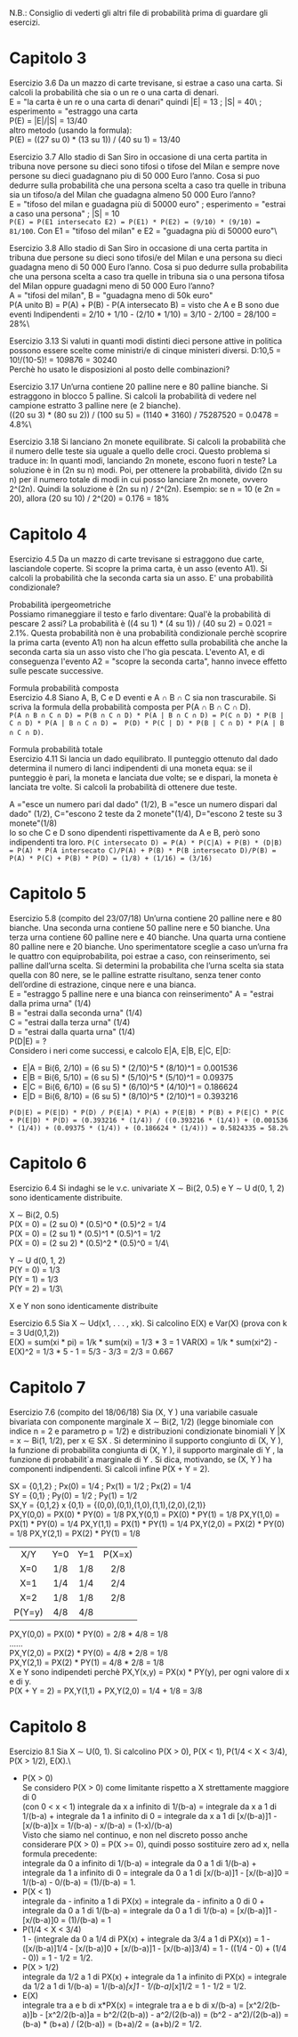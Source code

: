 N.B.: Consiglio di vederti gli altri file di probabilità prima di guardare gli esercizi.
# Capitolo 3
Esercizio 3.6 Da un mazzo di carte trevisane, si estrae a caso una carta. Si
calcoli la probabilità che sia o un re o una carta di denari.\
E = "la carta è un re o una carta di denari" quindi |E| = 13 ; |S| = 40\ ; esperimento = "estraggo una carta\
P(E) = |E|/|S| = 13/40\
altro metodo (usando la formula):\
P(E) = ((27 su 0) * (13 su 1)) / (40 su 1) = 13/40

Esercizio 3.7 Allo stadio di San Siro in occasione di una certa partita in tribuna nove persone su dieci sono tifosi o tifose del Milan e sempre nove persone
su dieci guadagnano piu di 50 000 Euro l’anno. Cosa si puo dedurre sulla probabilità che una persona scelta a caso tra quelle in tribuna sia un tifoso/a del
Milan che guadagna almeno 50 000 Euro l’anno?\
E = "tifoso del milan e guadagna più di 50000 euro" ; esperimento = "estrai a caso una persona" ; |S| = 10\
`P(E) = P(E1 intersecato E2) = P(E1) * P(E2) = (9/10) * (9/10) = 81/100`. Con E1 = "tifoso del milan" e E2 = "guadagna più di 50000 euro"\

Esercizio 3.8 Allo stadio di San Siro in occasione di una certa partita in tribuna due persone su dieci sono tifosi/e del Milan e una persona su dieci guadagna
meno di 50 000 Euro l’anno. Cosa si puo dedurre sulla probabilita che una persona scelta a caso tra quelle in tribuna sia o una persona tifosa del Milan oppure
guadagni meno di 50 000 Euro l’anno?\
A = "tifosi del milan", B = "guadagna meno di 50k euro"\
P(A unito B) = P(A) + P(B) - P(A intersecato B) = visto che A e B sono due eventi Indipendenti = 2/10 + 1/10 - (2/10 * 1/10) = 3/10 - 2/100 = 28/100 = 28%\

Esercizio 3.13 Si valuti in quanti modi distinti dieci persone attive in politica
possono essere scelte come ministri/e di cinque ministeri diversi.
D:10,5 = 10!/(10-5)! = 10*9*8*7*6 = 30240\
Perchè ho usato le disposizioni al posto delle combinazioni?

Esercizio 3.17 Un’urna contiene 20 palline nere e 80 palline bianche. Si estraggono in blocco 5 palline. Si calcoli la probabilità di vedere nel campione estratto 3 palline nere (e 2 bianche).\
((20 su 3) * (80 su 2)) / (100 su 5) = (1140 * 3160) / 75287520 = 0.0478 = 4.8%\

Esercizio 3.18 Si lanciano 2n monete equilibrate. Si calcoli la probabilità che
il numero delle teste sia uguale a quello delle croci.
Questo problema si traduce in: In quanti modi, lanciando 2n monete, escono fuori n teste? La soluzione è in (2n su n) modi. Poi, per ottenere la probabilità, divido (2n su n) per il numero totale di modi in cui posso lanciare 2n monete, ovvero 2^(2n). Quindi la soluzione è (2n su n) / 2^(2n). Esempio: se n = 10 (e 2n = 20), allora (20 su 10) / 2^(20) = 0.176 = 18%

# Capitolo 4
Esercizio 4.5 Da un mazzo di carte trevisane si estraggono due carte, lasciandole coperte. Si scopre la prima carta, è un asso (evento A1). Si calcoli la
probabilità che la seconda carta sia un asso. E' una probabilità condizionale?

Probabilità ipergeometriche\
Possiamo rimaneggiare il testo e farlo diventare: Qual'è la probabilità di pescare 2 assi? La probabilità è ((4 su 1) * (4 su 1)) / (40 su 2) = 0.021 = 2.1%. Questa probabilità non è una probabilità condizionale perchè scoprire la prima carta (evento A1) non ha alcun effetto sulla probabilità che anche la seconda carta sia un asso visto che l'ho gia pescata. L'evento A1, e di conseguenza l'evento A2 = "scopre la seconda carta", hanno invece effetto sulle pescate successive.


Formula probabilità composta\
Esercizio 4.8 Siano A, B, C e D eventi e A ∩ B ∩ C sia non trascurabile. Si
scriva la formula della probabilità composta per P(A ∩ B ∩ C ∩ D).\
`P(A ∩ B ∩ C ∩ D) = P(B ∩ C ∩ D) * P(A | B ∩ C ∩ D) = P(C ∩ D) * P(B | C ∩ D) * P(A | B ∩ C ∩ D) =  P(D) * P(C | D) * P(B | C ∩ D) * P(A | B ∩ C ∩ D)`.

Formula probabilità totale\
Esercizio 4.11 Si lancia un dado equilibrato. Il punteggio ottenuto dal dado
determina il numero di lanci indipendenti di una moneta equa: se il punteggio è
pari, la moneta e lanciata due volte; se e dispari, la moneta è lanciata tre volte.
Si calcoli la probabilità di ottenere due teste.

A ="esce un numero pari dal dado" (1/2), B ="esce un numero dispari dal dado" (1/2), C="escono 2 teste da 2 monete"(1/4), D="escono 2 teste su 3 monete"(1/8)\
Io so che C e D sono dipendenti rispettivamente da A e B, però sono indipendenti tra loro. `P(C intersecato D) = P(A) * P(C|A) + P(B) * (D|B) = P(A) * P(A intersecato C)/P(A) + P(B) * P(B intersecato D)/P(B) = P(A) * P(C) + P(B) * P(D) = (1/8) + (1/16) = (3/16)`

# Capitolo 5
Esercizio 5.8 (compito del 23/07/18) Un’urna contiene 20 palline nere e 80
bianche. Una seconda urna contiene 50 palline nere e 50 bianche. Una terza
urna contiene 60 palline nere e 40 bianche. Una quarta urna contiene 80 palline
nere e 20 bianche. Uno sperimentatore sceglie a caso un’urna fra le quattro con
equiprobabilita, poi estrae a caso, con reinserimento, sei palline dall’urna scelta.
Si determini la probabilita che l’urna scelta sia stata quella con 80 nere, se le
palline estratte risultano, senza tener conto dell’ordine di estrazione, cinque nere
e una bianca.\
E = "estraggo 5 palline nere e una bianca con reinserimento"
A = "estrai dalla prima urna" (1/4)\
B = "estrai dalla seconda urna" (1/4)\
C = "estrai dalla terza urna" (1/4)\
D = "estrai dalla quarta urna" (1/4)\
P(D|E) = ?\
Considero i neri come successi, e calcolo E|A, E|B, E|C, E|D:
* E|A = Bi(6, 2/10) = (6 su 5) * (2/10)^5 * (8/10)^1 = 0.001536
* E|B = Bi(6, 5/10) = (6 su 5) * (5/10)^5 * (5/10)^1 = 0.09375
* E|C = Bi(6, 6/10) = (6 su 5) * (6/10)^5 * (4/10)^1 = 0.186624
* E|D = Bi(6, 8/10) = (6 su 5) * (8/10)^5 * (2/10)^1 = 0.393216

`P(D|E) = P(E|D) * P(D) / P(E|A) * P(A) + P(E|B) * P(B) + P(E|C) * P(C + P(E|D) * P(D) = (0.393216 * (1/4)) / ((0.393216 * (1/4)) + (0.001536 * (1/4)) + (0.09375 * (1/4)) + (0.186624 * (1/4))) = 0.5824335 = 58.2%`

# Capitolo 6
Esercizio 6.4 Si indaghi se le v.c. univariate X ∼ Bi(2, 0.5) e Y ∼ U d(0, 1, 2)
sono identicamente distribuite.

X ∼ Bi(2, 0.5)\
P(X = 0) = (2 su 0) * (0.5)^0 * (0.5)^2 = 1/4\
P(X = 0) = (2 su 1) * (0.5)^1 * (0.5)^1 = 1/2\
P(X = 0) = (2 su 2) * (0.5)^2 * (0.5)^0 = 1/4\

Y ∼ U d(0, 1, 2)\
P(Y = 0) = 1/3\
P(Y = 1) = 1/3\
P(Y = 2) = 1/3\

X e Y non sono identicamente distribuite


Esercizio 6.5 Sia X ∼ Ud(x1, . . . , xk). Si calcolino E(X) e Var(X) (prova con k = 3 Ud(0,1,2))\
E(X) = sum(xi * pi) = 1/k * sum(xi) = 1/3 * 3 = 1
VAR(X) = 1/k * sum(xi^2) - E(X)^2 = 1/3 * 5 - 1 = 5/3 - 3/3 = 2/3 = 0.667

# Capitolo 7
Esercizio 7.6 (compito del 18/06/18) Sia (X, Y ) una variabile casuale bivariata con componente marginale X ∼ Bi(2, 1/2) (legge binomiale con indice
n = 2 e parametro p = 1/2) e distribuzioni condizionate binomiali Y |X = x ∼
Bi(1, 1/2), per x ∈ SX . Si determinino il supporto congiunto di (X, Y ), la funzione di probabilita congiunta di (X, Y ), il supporto marginale di Y , la funzione
di probabilit`a marginale di Y . Si dica, motivando, se (X, Y ) ha componenti
indipendenti. Si calcoli infine P(X + Y = 2).

SX = {0,1,2} ; Px(0) = 1/4 ; Px(1) = 1/2 ; Px(2) = 1/4\
SY = {0,1} ; Py(0) = 1/2 ; Py(1) = 1/2\
SX,Y = {0,1,2} x {0,1} = {(0,0),(0,1),(1,0),(1,1),(2,0),(2,1)}\
PX,Y(0,0) = PX(0) * PY(0) = 1/8
PX,Y(0,1) = PX(0) * PY(1) = 1/8
PX,Y(1,0) = PX(1) * PY(0) = 1/4
PX,Y(1,1) = PX(1) * PY(1) = 1/4
PX,Y(2,0) = PX(2) * PY(0) = 1/8
PX,Y(2,1) = PX(2) * PY(1) = 1/8

|      |   |   |    |
|:----:|:-:|:-:|:----:|
| X/Y  |Y=0|Y=1|P(X=x)|
|X=0   |1/8|1/8|2/8   |
|X=1   |1/4|1/4|2/4   |
|X=2   |1/8|1/8|2/8   |
|P(Y=y)|4/8|4/8|

PX,Y(0,0) = PX(0) * PY(0) = 2/8 * 4/8 = 1/8\
......\
PX,Y(2,0) = PX(2) * PY(0) = 4/8 * 2/8 = 1/8\
PX,Y(2,1) = PX(2) * PY(1) = 4/8 * 2/8 = 1/8\
X e Y sono indipendeti perchè PX,Y(x,y) = PX(x) * PY(y), per ogni valore di x e di y.\
P(X + Y = 2) = PX,Y(1,1) + PX,Y(2,0) = 1/4 + 1/8 = 3/8

# Capitolo 8
Esercizio 8.1 Sia X ∼ U(0, 1). Si calcolino P(X > 0), P(X < 1), P(1/4 < X <
3/4), P(X > 1/2), E(X).\
* P(X > 0)\
Se considero P(X > 0) come limitante rispetto a X strettamente maggiore di 0\
(con 0 < x < 1) integrale da x a infinito di 1/(b-a) = integrale da x a 1 di 1/(b-a) + integrale da 1 a infinito di 0 = integrale da x a 1 di [x/(b-a)]1 - [x/(b-a)]x = 1/(b-a) - x/(b-a) = (1-x)/(b-a)\
Visto che siamo nel continuo, e non nel discreto posso anche considerare P(X > 0) = P(X >= 0), quindi posso sostituire zero ad x, nella formula precedente:\
integrale da 0 a infinito di 1/(b-a) = integrale da 0 a 1 di 1/(b-a) + integrale da 1 a infinito di 0 = integrale da 0 a 1 di [x/(b-a)]1 - [x/(b-a)]0 = 1/(b-a) - 0/(b-a) = (1)/(b-a) = 1.
* P(X < 1)\
integrale da - infinito a 1 di PX(x) = integrale da - infinito a 0 di 0 + integrale da 0 a 1 di 1/(b-a) = integrale da 0 a 1 di 1/(b-a) = [x/(b-a)]1 - [x/(b-a)]0 = (1)/(b-a) = 1
* P(1/4 < X < 3/4)\
1 - (integrale da 0 a 1/4 di PX(x) + integrale da 3/4 a 1 di PX(x)) = 1 - ([x/(b-a)]1/4 - [x/(b-a)]0 + [x/(b-a)]1 - [x/(b-a)]3/4) = 1 - ((1/4 - 0) + (1/4 - 0)) = 1 - 1/2 = 1/2.
* P(X > 1/2)\
integrale da 1/2 a 1 di PX(x) + integrale da 1 a infinito di PX(x) = integrale da 1/2 a 1 di 1/(b-a) = 1/(b-a)*[x]1 - 1/(b-a)*[x]1/2 = 1 - 1/2 = 1/2.
* E(X)\
integrale tra a e b di x*PX(x) = integrale tra a e b di x/(b-a) = [x^2/2(b-a)]b - [x^2/2(b-a)]a = b^2/(2(b-a)) - a^2/(2(b-a)) = (b^2 - a^2)/(2(b-a)) = (b-a) * (b+a) / (2(b-a)) = (b+a)/2 = (a+b)/2 = 1/2.